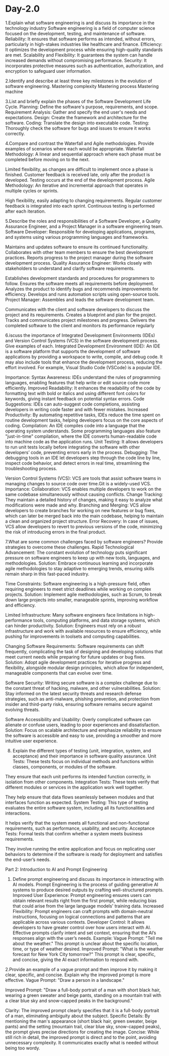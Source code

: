 # Day-2.0
1.Explain what software engineering is and discuss its importance in the technology industry
Software engineering is a field of computer science focused on the development, testing, and maintenance of software.
Reliability: It ensures that software performs as intended, without errors, particularly in high-stakes industries like healthcare and finance.
Efficiency: It optimizes the development process while ensuring high-quality standards are met.
Scalability and Flexibility: It guarantees the system can handle increased demands without compromising performance.
Security: It incorporates protective measures such as authentication, authorization, and encryption to safeguard user information.


2.Identify and describe at least three key milestones in the evolution of software engineering. 
Mastering complexity
Mastering process
Mastering machine

3.List and briefly explain the phases of the Software Development Life Cycle.
Planning: Define the software's purpose, requirements, and scope.
Requirement Analysis: Gather and specify the end user's needs and expectations.
Design: Create the framework and architecture for the software.
Coding: Translate the design into executable code.
Testing: Thoroughly check the software for bugs and issues to ensure it works correctly.

4.Compare and contrast the Waterfall and Agile methodologies. Provide examples of scenarios where each would be appropriate.
Waterfall Methodology: A linear and sequential approach where each phase must be completed before moving on to the next.

Limited flexibility, as changes are difficult to implement once a phase is finished.
Customer feedback is received late, only after the product is developed.
Testing occurs at the end of the development process.
Agile Methodology: An iterative and incremental approach that operates in multiple cycles or sprints.

High flexibility, easily adapting to changing requirements.
Regular customer feedback is integrated into each sprint.
Continuous testing is performed after each iteration.

5.Describe the roles and responsibilities of a Software Developer, a Quality Assurance Engineer, and a Project Manager in a software engineering team.
Software Developer: Responsible for developing applications, programs, and systems using various programming languages and frameworks.

Maintains and updates software to ensure its continued functionality.
Collaborates with other team members to ensure the best development practices.
Reports progress to the project manager during the software development process.
Quality Assurance Engineer: Works closely with stakeholders to understand and clarify software requirements.

Establishes development standards and procedures for programmers to follow.
Ensures the software meets all requirements before deployment.
Analyzes the product to identify bugs and recommends improvements for efficiency.
Develops and runs automation scripts using open-source tools.
Project Manager: Assembles and leads the software development team.

Communicates with the client and software developers to discuss the project and its requirements.
Creates a blueprint and plan for the project.
Tracks and communicates project milestones and progress.
Delivers the completed software to the client and monitors its performance regularly

6.iscuss the importance of Integrated Development Environments (IDEs) and Version Control Systems (VCS) in the software development process. Give examples of each.
Integrated Development Environment (IDE): An IDE is a software platform that supports the development of software applications by providing a workspace to write, compile, and debug code. It may also include tools that enhance the development process, reducing the effort involved. For example, Visual Studio Code (VSCode) is a popular IDE.

Importance:
Syntax Awareness: IDEs understand the rules of programming languages, enabling features that help write or edit source code more efficiently. 
Improved Readability: It enhances the readability of the code by formatting text with bold or italics and using different font colors for keywords, giving instant feedback on potential syntax errors.
Code Suggestions: IDEs can auto-suggest code completions, assisting developers in writing code faster and with fewer mistakes.
Increased Productivity: By automating repetitive tasks, IDEs reduce the time spent on routine development tasks, helping developers focus on the core aspects of coding.
Compilation: An IDE compiles code into a language that the operating system understands. Some programming languages also feature "just-in-time" compilation, where the IDE converts human-readable code into machine code as the application runs.
Unit Testing: It allows developers to run unit tests locally before integrating the software with other developers’ code, preventing errors early in the process.
Debugging: The debugging tools in an IDE let developers step through the code line by line, inspect code behavior, and detect errors in real time, streamlining the troubleshooting process.

Version Control Systems (VCS): VCS are tools that assist software teams in managing changes to source code over time.Git is a widely-used VCS.
Importance:
Collaboration: VCS enables multiple developers to work on the same codebase simultaneously without causing conflicts.
Change Tracking: They maintain a detailed history of changes, making it easy to analyze what modifications were made and why.
Branching and Merging: VCS allow developers to create branches for working on new features or bug fixes, which can later be merged back into the main codebase, helping to maintain a clean and organized project structure.
Error Recovery: In case of issues, VCS allow developers to revert to previous versions of the code, minimizing the risk of introducing errors in the final product.

7.What are some common challenges faced by software engineers? Provide strategies to overcome these challenges.
Rapid Technological Advancement: The constant evolution of technology puts significant pressure on software engineers to keep up with new tools, languages, and methodologies.
Solution: Embrace continuous learning and incorporate agile methodologies to stay adaptive to emerging trends, ensuring skills remain sharp in this fast-paced industry.

Time Constraints: Software engineering is a high-pressure field, often requiring engineers to meet strict deadlines while working on complex projects.
Solution: Implement agile methodologies, such as Scrum, to break down large projects into smaller, manageable sprints, improving workflow and efficiency.

Limited Infrastructure: Many software engineers face limitations in high-performance tools, computing platforms, and data storage systems, which can hinder productivity.
Solution: Engineers must rely on a robust infrastructure and work with available resources to ensure efficiency, while pushing for improvements in toolsets and computing capabilities.

Changing Software Requirements: Software requirements can shift frequently, complicating the task of designing and developing solutions that meet current needs while preparing for future updates or bug fixes.
Solution: Adopt agile development practices for iterative progress and flexibility, alongside modular design principles, which allow for independent, manageable components that can evolve over time.

Software Security: Writing secure software is a complex challenge due to the constant threat of hacking, malware, and other vulnerabilities.
Solution: Stay informed on the latest security threats and research defense strategies, such as anti-malware, phishing prevention, and protection from insider and third-party risks, ensuring software remains secure against evolving threats.

Software Accessibility and Usability: Overly complicated software can alienate or confuse users, leading to poor experiences and dissatisfaction.
Solution: Focus on scalable architecture and emphasize reliability to ensure the software is accessible and easy to use, providing a smoother and more intuitive user experience.

8. Explain the different types of testing (unit, integration, system, and acceptance) and their importance in software quality assurance.
Unit Tests: These tests focus on individual methods and functions within classes, components, or modules of the software.

They ensure that each unit performs its intended function correctly, in isolation from other components.
Integration Tests: These tests verify that different modules or services in the application work well together.

They help ensure that data flows seamlessly between modules and that interfaces function as expected.
System Testing: This type of testing evaluates the entire software system, including all its functionalities and interactions.

It helps verify that the system meets all functional and non-functional requirements, such as performance, usability, and security.
Acceptance Tests: Formal tests that confirm whether a system meets business requirements.

They involve running the entire application and focus on replicating user behaviors to determine if the software is ready for deployment and satisfies the end-user’s needs.

Part 2: Introduction to AI and Prompt Engineering

1. Define prompt engineering and discuss its importance in interacting with AI models.
Prompt Engineering is the process of guiding generative AI systems to produce desired outputs by crafting well-structured prompts.
Improved User Experience: Prompt engineering ensures users can obtain relevant results right from the first prompt, while reducing bias that could arise from the large language models' training data.
Increased Flexibility: Prompt engineers can craft prompts with domain-neutral instructions, focusing on logical connections and patterns that are applicable across various contexts.
Developer Control: It allows developers to have greater control over how users interact with AI. Effective prompts clarify intent and set context, ensuring that the AI’s responses align with the user’s needs.
Example:
Vague Prompt: "Tell me about the weather."
This prompt is unclear about the specific location, time, or type of weather desired.
Improved Prompt: "What is the weather forecast for New York City tomorrow?"
This prompt is clear, specific, and concise, giving the AI exact information to respond with.

2.Provide an example of a vague prompt and then improve it by making it clear, specific, and concise. Explain why the improved prompt is more effective.
Vague Prompt: "Draw a person in a landscape."

Improved Prompt: "Draw a full-body portrait of a man with short black hair, wearing a green sweater and beige pants, standing on a mountain trail with a clear blue sky and snow-capped peaks in the background."

Clarity: The improved prompt clearly specifies that it is a full-body portrait of a man, eliminating ambiguity about the subject.
Specific Details: By mentioning the man's appearance (short black hair, green sweater, beige pants) and the setting (mountain trail, clear blue sky, snow-capped peaks), the prompt gives precise directions for creating the image.
Concise: While still rich in detail, the improved prompt is direct and to the point, avoiding unnecessary complexity. It communicates exactly what is needed without being too wordy.







